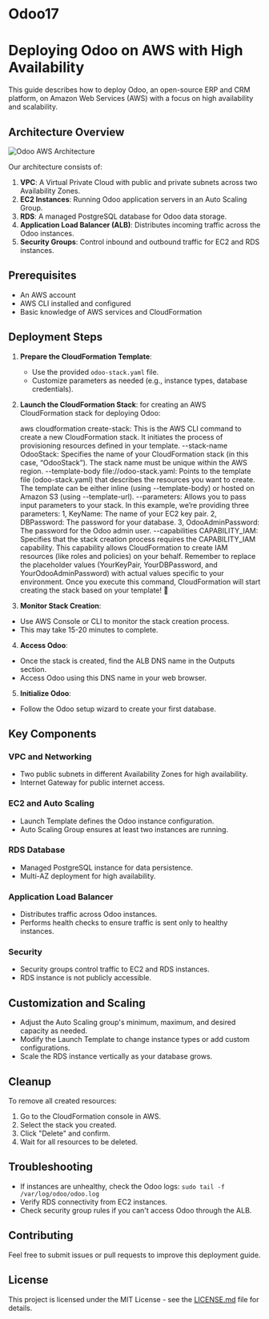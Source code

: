 # Odoo17
# Deploying Odoo on AWS with High Availability

This guide describes how to deploy Odoo, an open-source ERP and CRM platform, on Amazon Web Services (AWS) with a focus on high availability and scalability.

## Architecture Overview

![Odoo AWS Architecture](architecture-diagram-url.png)

Our architecture consists of:

1. **VPC**: A Virtual Private Cloud with public and private subnets across two Availability Zones.
2. **EC2 Instances**: Running Odoo application servers in an Auto Scaling Group.
3. **RDS**: A managed PostgreSQL database for Odoo data storage.
4. **Application Load Balancer (ALB)**: Distributes incoming traffic across the Odoo instances.
5. **Security Groups**: Control inbound and outbound traffic for EC2 and RDS instances.

## Prerequisites

- An AWS account
- AWS CLI installed and configured
- Basic knowledge of AWS services and CloudFormation

## Deployment Steps

1. **Prepare the CloudFormation Template**:
   - Use the provided `odoo-stack.yaml` file.
   - Customize parameters as needed (e.g., instance types, database credentials).

2. **Launch the CloudFormation Stack**:
   for creating an AWS CloudFormation stack for deploying Odoo:

      aws cloudformation create-stack:
         This is the AWS CLI command to create a new CloudFormation stack.
         It initiates the process of provisioning resources defined in your template.
      --stack-name OdooStack:
         Specifies the name of your CloudFormation stack (in this case, “OdooStack”).
         The stack name must be unique within the AWS region.
      --template-body file://odoo-stack.yaml:
         Points to the template file (odoo-stack.yaml) that describes the resources you want to create.
         The template can be either inline (using --template-body) or hosted on Amazon S3 (using --template-url).
      --parameters:
         Allows you to pass input parameters to your stack.
         In this example, we’re providing three parameters:
            1, KeyName: The name of your EC2 key pair.
            2, DBPassword: The password for your database.
            3, OdooAdminPassword: The password for the Odoo admin user.
      --capabilities CAPABILITY_IAM:
         Specifies that the stack creation process requires the CAPABILITY_IAM capability.
         This capability allows CloudFormation to create IAM resources (like roles and policies) on your behalf.
   Remember to replace the placeholder values (YourKeyPair, YourDBPassword, and YourOdooAdminPassword) with actual values specific to your environment. Once you execute this command, CloudFormation will start creating the stack based on your template! 🚀
3. **Monitor Stack Creation**:
- Use AWS Console or CLI to monitor the stack creation process.
- This may take 15-20 minutes to complete.

4. **Access Odoo**:
- Once the stack is created, find the ALB DNS name in the Outputs section.
- Access Odoo using this DNS name in your web browser.

5. **Initialize Odoo**:
- Follow the Odoo setup wizard to create your first database.

## Key Components

### VPC and Networking
- Two public subnets in different Availability Zones for high availability.
- Internet Gateway for public internet access.

### EC2 and Auto Scaling
- Launch Template defines the Odoo instance configuration.
- Auto Scaling Group ensures at least two instances are running.

### RDS Database
- Managed PostgreSQL instance for data persistence.
- Multi-AZ deployment for high availability.

### Application Load Balancer
- Distributes traffic across Odoo instances.
- Performs health checks to ensure traffic is sent only to healthy instances.

### Security
- Security groups control traffic to EC2 and RDS instances.
- RDS instance is not publicly accessible.

## Customization and Scaling

- Adjust the Auto Scaling group's minimum, maximum, and desired capacity as needed.
- Modify the Launch Template to change instance types or add custom configurations.
- Scale the RDS instance vertically as your database grows.

## Cleanup

To remove all created resources:

1. Go to the CloudFormation console in AWS.
2. Select the stack you created.
3. Click "Delete" and confirm.
4. Wait for all resources to be deleted.

## Troubleshooting

- If instances are unhealthy, check the Odoo logs: `sudo tail -f /var/log/odoo/odoo.log`
- Verify RDS connectivity from EC2 instances.
- Check security group rules if you can't access Odoo through the ALB.

## Contributing

Feel free to submit issues or pull requests to improve this deployment guide.

## License

This project is licensed under the MIT License - see the [LICENSE.md](LICENSE.md) file for details.